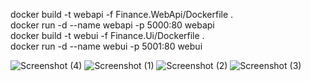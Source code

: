 docker build -t webapi -f Finance.WebApi/Dockerfile . <br />
docker run -d --name webapi -p 5000:80 webapi <br />
docker build -t webui -f Finance.Ui/Dockerfile . <br />
docker run -d --name webui -p 5001:80 webui <br />


![Screenshot (4)](https://user-images.githubusercontent.com/56976694/207603910-1dfeb754-c82d-4ee4-a2fa-590322c96fcf.png)
![Screenshot (1)](https://user-images.githubusercontent.com/56976694/207603917-286857d8-84dc-41cc-9d53-3b654c4890e5.png)
![Screenshot (2)](https://user-images.githubusercontent.com/56976694/207603919-17bea064-24c8-4599-a78b-ead36beddc70.png)
![Screenshot (3)](https://user-images.githubusercontent.com/56976694/207603921-3adeadde-5b16-4eb9-ae52-393de9da2d27.png)
